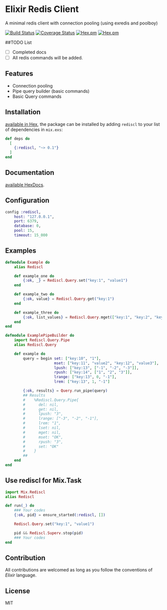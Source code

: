 # Elixir Redis Client

A minimal redis client with connection pooling (using exredis and poolboy)

[![Build Status](https://travis-ci.org/akdilsiz/elixir-rediscl.svg?branch=master)](https://travis-ci.org/akdilsiz/elixir-rediscl)
[![Coverage Status](https://coveralls.io/repos/github/akdilsiz/elixir-rediscl/badge.svg?branch=master)](https://coveralls.io/github/akdilsiz/elixir-rediscl?branch=master)
[![Hex.pm](https://img.shields.io/hexpm/v/rediscl.svg)](https://hex.pm/packages/rediscl)
[![Hex.pm](https://img.shields.io/hexpm/dt/rediscl.svg)](https://hex.pm/packages/rediscl)

##TODO List
- [ ] Completed docs 
- [ ] All redis commands will be added.

## Features
- Connection pooling
- Pipe query builder (basic commands)
- Basic Query commands

## Installation
[available in Hex](https://hex.pm/packages/rediscl), the package can be installed
by adding `rediscl` to your list of dependencies in `mix.exs`:

```elixir
def deps do
  [
    {:rediscl, "~> 0.1"}
  ]
end
```

## Documentation
[available HexDocs](https://hexdocs.pm/rediscl).

## Configuration

```elixir
config :rediscl,
    host: "127.0.0.1",
    port: 6379,
    database: 0,
    pool: 15,
    timeout: 15_000
```

## Examples
```elixir
defmodule Example do
    alias Rediscl

    def example_one do
        {:ok, _} = Rediscl.Query.set("key:1", "value1")
    end

    def example_two do
        {:ok, value} = Rediscl.Query.get("key:1")
    end

    def example_three do
        {:ok, list_values} = Rediscl.Query.mget(["key:1", "key:2", "key:3"])
    end
end

defmodule ExamplePipeBuilder do
    import Rediscl.Query.Pipe
    alias Rediscl.Query

    def example do
        query = begin set: ["key:10", "1"],
                      mset: ["key:11", "value2", "key:12", "value3"],
                      lpush: ["key:13", ["-1", "-2", "-3"]],
                      rpush: ["key:14", ["1", "2", "3"]],
                      lrange: ["key:13", 0, "-1"],
                      lrem: ["key:13", 1, "-1"]

        {:ok, results} = Query.run_pipe(query)
        ## Results
        #    %Rediscl.Query.Pipe{
        #      del: nil,
        #      get: nil,
        #      lpush: "3",
        #      lrange: ["-3", "-2", "-1"],
        #      lrem: "1",
        #      lset: nil,
        #      mget: nil,
        #      mset: "OK",
        #      rpush: "3",
        #      set: "OK"
        #    }
        ##
    end
end
```

## Use rediscl for Mix.Task
```elixir
import Mix.Rediscl
alias Rediscl

def run(_) do
    ### Your codes
    {:ok, pid} = ensure_started(:rediscl, [])

    Rediscl.Query.set("key:1", "value1")

    pid && Rediscl.Superv.stop(pid)
    ### Your codes
end

```

## Contribution

All contributions are welcomed as long as you follow the conventions of *Elixir* language.

## License

MIT